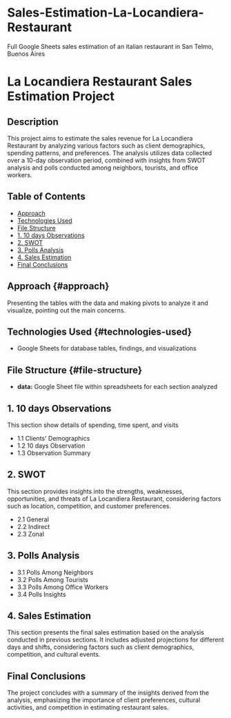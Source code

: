# Sales-Estimation-La-Locandiera-Restaurant
Full Google Sheets sales estimation of an italian restaurant in San Telmo, Buenos Aires

# La Locandiera Restaurant Sales Estimation Project

## Description
This project aims to estimate the sales revenue for La Locandiera Restaurant by analyzing various factors such as client demographics, spending patterns, and preferences. The analysis utilizes data collected over a 10-day observation period, combined with insights from SWOT analysis and polls conducted among neighbors, tourists, and office workers.

## Table of Contents
- [Approach](#approach)
- [Technologies Used](#technologies-used)
- [File Structure](#file-structure)
- [1. 10 days Observations](#10-days-observations)
- [2. SWOT](#swot)
- [3. Polls Analysis](#polls-analysis)
- [4. Sales Estimation](#sales-estimation)
- [Final Conclusions](#final-conclusions)


## Approach {#approach}
Presenting the tables with the data and making pivots to analyze it and visualize, pointing out the main concerns.

## Technologies Used {#technologies-used}
- Google Sheets for database tables, findings, and visualizations

## File Structure {#file-structure}
- **data:** Google Sheet file within spreadsheets for each section analyzed



## 1. 10 days Observations
This section show details of spending, time spent, and visits
- 1.1 Clients' Demographics
- 1.2 10 days Observation
- 1.3 Observation Summary


## 2. SWOT 
This section provides insights into the strengths, weaknesses, opportunities, and threats of La Locandiera Restaurant, considering factors such as location, competition, and customer preferences.
- 2.1 General
- 2.2 Indirect
- 2.3 Zonal

## 3. Polls Analysis
- 3.1 Polls Among Neighbors
- 3.2 Polls Among Tourists
- 3.3 Polls Among Office Workers
- 3.4 Polls Insights


## 4. Sales Estimation
This section presents the final sales estimation based on the analysis conducted in previous sections. It includes adjusted projections for different days and shifts, considering factors such as client demographics, competition, and cultural events.

## Final Conclusions
The project concludes with a summary of the insights derived from the analysis, emphasizing the importance of client preferences, cultural activities, and competition in estimating restaurant sales.
